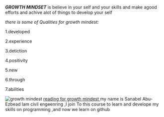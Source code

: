 ***GROWTH MINDSET*** is believe in your self and your skills and make agood efforts and achive alot of things to develop your self

*there is some of
Qualities for growth mindest:*

1.developed

2.experience

3.detiction


4.positivity

5.new

6.through

7.abilities

![growth mindest](https://www.hopehighonline.org/wp-content/uploads/2019/07/Growth-Mindset-Illustration-01.jpg)
[reading for growth mindest  ](https://www.psychologytoday.com/us/basics/growth-mindset)
my name is Sanabel Abu-Ezbead Iam civil engeenring ,I join To this course to learn and develope my skills on programming ,and now we learn on github
